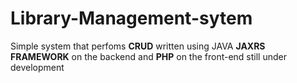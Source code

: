# Library-Management-sytem
Simple system that perfoms **CRUD** written using JAVA **JAXRS FRAMEWORK** on the backend and **PHP** on the front-end
still under development
